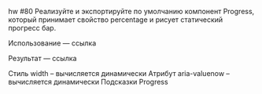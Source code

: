 hw #80
Реализуйте и экспортируйте по умолчанию компонент Progress, который принимает свойство percentage и рисует
статический прогресс бар.

Использование — ссылка

Результат — ссылка

Стиль width – вычисляется динамически
Атрибут aria-valuenow – вычисляется динамически
Подсказки
Progress

